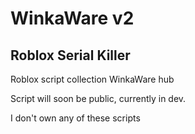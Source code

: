 # WinkaWare v2
Roblox Serial Killer
---------------------
Roblox script collection WinkaWare hub

Script will soon be public, currently in dev.

I don't own any of these scripts
